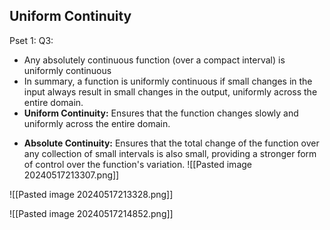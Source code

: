 
## Uniform Continuity

Pset 1: Q3: 
* Any absolutely continuous function (over a compact interval) is uniformly continuous
* In summary, a function is uniformly continuous if small changes in the input always result in small changes in the output, uniformly across the entire domain.
*  **Uniform Continuity:** Ensures that the function changes slowly and uniformly across the entire domain.
- **Absolute Continuity:** Ensures that the total change of the function over any collection of small intervals is also small, providing a stronger form of control over the function's variation.
![[Pasted image 20240517213307.png]]

![[Pasted image 20240517213328.png]]


![[Pasted image 20240517214852.png]]